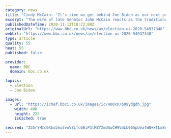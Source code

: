 ```yaml
---
category: news
title: "Cindy McCain: 'It's time we get behind Joe Biden as our next president'"
excerpt: "The wife of late Senator John McCain reacts as the traditionally Republican state of Arizona is called for Mr Biden."
publishedDateTime: 2020-11-13T18:22:00Z
originalUrl: "https://www.bbc.co.uk/news/av/election-us-2020-54937348"
webUrl: "https://www.bbc.co.uk/news/av/election-us-2020-54937348"
type: article
quality: 55
heat: 55
published: false

provider:
  name: BBC
  domain: bbc.co.uk

topics:
  - Election
  - Joe Biden

images:
  - url: "https://ichef.bbci.co.uk/images/ic/400xn/p08ydgdh.jpg"
    width: 400
    height: 225
    isCached: true

secured: "Z35rYHIc0Xbsbho5voVZLfcGEiP3lMZYXmUAoCH9VmLb065pUea4WN+xtLm8nxNA0a8p+BvWYhjvRspTSrPUbuLjrTc2hGI5/crJOScZrS8x8uZQ591LmaYFIwVunDtqcE7xn24UgHkmBGW8wAiRbAp8mlir9M8Q3ua95cxF+7CNBzmTXwWgrWfdBl6CYBmyHqSdhCWrmiAVHUOosXJKa8mqv+Sul057el/KA4rlHrAcCPuXVRl+DnIlivEyU5O3oGrPxVZuCSwDpsqw3Y2QNu5fX7JjQIAOwusROa7Bk3IKfrzqTTqehjhkAw56/H+9qMYBdWcrH7060DciJt+rD5LKtl3tEL0CgVHXIC6D4tA=;94UdK4hdKjXoEgCK+TFvoQ=="
---
```


